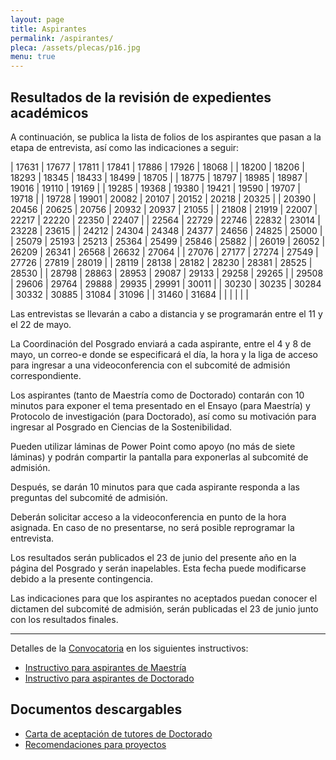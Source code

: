 ```yaml
---
layout: page
title: Aspirantes
permalink: /aspirantes/
pleca: /assets/plecas/p16.jpg
menu: true
---
```


## Resultados de la revisión de expedientes académicos 

A continuación, se publica la lista de folios de los aspirantes que pasan a la etapa de entrevista, así como las indicaciones a seguir: 


| 17631 | 17677 | 17811 | 17841 | 17886 | 17926 | 18068 |
| 18200 | 18206 | 18293 | 18345 | 18433 | 18499 | 18705 |
| 18775 | 18797 | 18985 | 18987 | 19016 | 19110 | 19169 |
| 19285 | 19368 | 19380 | 19421 | 19590 | 19707 | 19718 |
| 19728 | 19901 | 20082 | 20107 | 20152 | 20218 | 20325 |
| 20390 | 20456 | 20625 | 20756 | 20932 | 20937 | 21055 |
| 21808 | 21919 | 22007 | 22217 | 22220 | 22350 | 22407 |
| 22564 | 22729 | 22746 | 22832 | 23014 | 23228 | 23615 |
| 24212 | 24304 | 24348 | 24377 | 24656 | 24825 | 25000 |
| 25079 | 25193 | 25213 | 25364 | 25499 | 25846 | 25882 |
| 26019 | 26052 | 26209 | 26341 | 26568 | 26632 | 27064 |
| 27076 | 27177 | 27274 | 27549 | 27726 | 27819 | 28019 |
| 28119 | 28138 | 28182 | 28230 | 28381 | 28525 | 28530 |
| 28798 | 28863 | 28953 | 29087 | 29133 | 29258 | 29265 |
| 29508 | 29606 | 29764 | 29888 | 29935 | 29991 | 30011 |
| 30230 | 30235 | 30284 | 30332 | 30885 | 31084 | 31096 |
| 31460 | 31684 |       |       |       |       |       |


Las entrevistas se llevarán a cabo a distancia y se programarán entre el 11 y el 22 de mayo.

La Coordinación del Posgrado enviará a cada aspirante, entre el 4 y 8 de mayo, un correo-e donde se especificará el día, la hora y la liga de acceso para ingresar a una videoconferencia con el subcomité de admisión correspondiente.

Los aspirantes (tanto de Maestría como de Doctorado) contarán con 10 minutos para exponer el tema presentado en el Ensayo (para Maestría) y Protocolo de investigación (para Doctorado), así como su motivación para ingresar al Posgrado en Ciencias de la Sostenibilidad. 

Pueden utilizar láminas de Power Point como apoyo (no más de siete láminas) y podrán compartir la pantalla para exponerlas al subcomité de admisión.

Después, se darán 10 minutos para que cada aspirante responda a las preguntas del subcomité de admisión. 

Deberán solicitar acceso a la videoconferencia en punto de la hora asignada. En caso de no presentarse, no será posible reprogramar la entrevista.

Los resultados serán publicados el 23 de junio del presente año en la página del Posgrado y serán inapelables. Esta fecha puede modificarse debido a la presente contingencia.

Las indicaciones para que los aspirantes no aceptados puedan conocer el dictamen del subcomité de admisión, serán publicadas el 23 de junio junto con los resultados finales.


-----------------

Detalles de la [Convocatoria](/assets/docs/convocatoria2021-1.pdf) en los siguientes instructivos:

 - [Instructivo para aspirantes de Maestría](/assets/docs/instructivo-maestria.pdf)
 - [Instructivo para aspirantes de Doctorado](/assets/docs/instructivo-doctorado.pdf)


## Documentos descargables

 - [Carta de aceptación de tutores de Doctorado](/assets/formatos/aspirantes/formato_carta_aceptacion_tutor_doctorado.doc)
 - [Recomendaciones para proyectos](/assets/docs/recomendaciones_proyectos_pcs.pdf)
